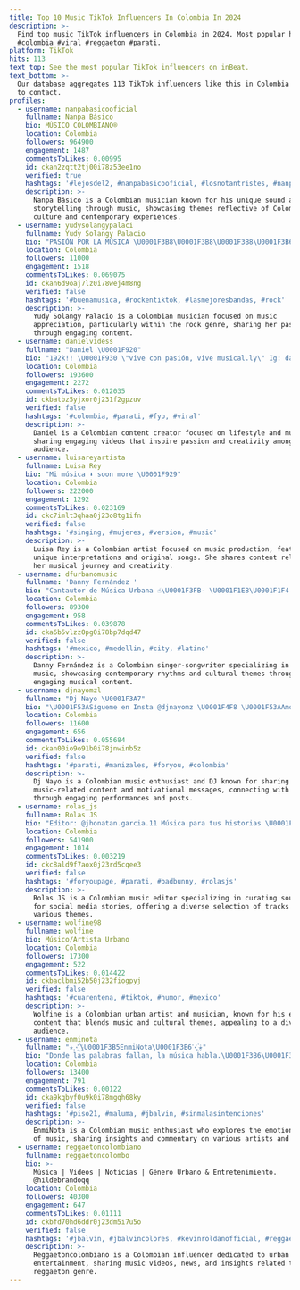 ```yaml
---
title: Top 10 Music TikTok Influencers In Colombia In 2024
description: >-
  Find top music TikTok influencers in Colombia in 2024. Most popular hashtags:
  #colombia #viral #reggaeton #parati.
platform: TikTok
hits: 113
text_top: See the most popular TikTok influencers on inBeat.
text_bottom: >-
  Our database aggregates 113 TikTok influencers like this in Colombia for you
  to contact.
profiles:
  - username: nanpabasicooficial
    fullname: Nanpa Básico
    bio: MÚSICO COLOMBIANO®
    location: Colombia
    followers: 964900
    engagement: 1487
    commentsToLikes: 0.00995
    id: ckan2zqtt2tj00i78z53ee1no
    verified: true
    hashtags: '#lejosdel2, #nanpabasicooficial, #losnotantristes, #nanpab'
    description: >-
      Nanpa Básico is a Colombian musician known for his unique sound and
      storytelling through music, showcasing themes reflective of Colombian
      culture and contemporary experiences.
  - username: yudysolangypalaci
    fullname: Yudy Solangy Palacio
    bio: "PASIÓN POR LA MÚSICA \U0001F3B8\U0001F3B8\U0001F3B8\U0001F3B6"
    location: Colombia
    followers: 11000
    engagement: 1518
    commentsToLikes: 0.069075
    id: ckan6d9oaj7lz0i78wej4m8ng
    verified: false
    hashtags: '#buenamusica, #rockentiktok, #lasmejoresbandas, #rock'
    description: >-
      Yudy Solangy Palacio is a Colombian musician focused on music
      appreciation, particularly within the rock genre, sharing her passion
      through engaging content.
  - username: danielvidess
    fullname: "Daniel \U0001F920"
    bio: "192k!! \U0001F930 \"vive con pasión, vive musical.ly\" Ig: danielvidess"
    location: Colombia
    followers: 193600
    engagement: 2272
    commentsToLikes: 0.012035
    id: ckbatbz5yjxor0j231f2gpzuv
    verified: false
    hashtags: '#colombia, #parati, #fyp, #viral'
    description: >-
      Daniel is a Colombian content creator focused on lifestyle and music,
      sharing engaging videos that inspire passion and creativity among his
      audience.
  - username: luisareyartista
    fullname: Luisa Rey
    bio: "Mi música ⬇️ soon more \U0001F929"
    location: Colombia
    followers: 222000
    engagement: 1292
    commentsToLikes: 0.023169
    id: ckc7imlt3qhaa0j23o8tg1ifn
    verified: false
    hashtags: '#singing, #mujeres, #version, #music'
    description: >-
      Luisa Rey is a Colombian artist focused on music production, featuring
      unique interpretations and original songs. She shares content related to
      her musical journey and creativity.
  - username: dfurbanomusic
    fullname: 'Danny Fernández '
    bio: "Cantautor de Música Urbana ☝\U0001F3FB- \U0001F1E8\U0001F1F4 Www.facebook.com/dfurbanomusic"
    location: Colombia
    followers: 89300
    engagement: 958
    commentsToLikes: 0.039878
    id: cka6b5vlzz0pg0i78bp7dqd47
    verified: false
    hashtags: '#mexico, #medellin, #city, #latino'
    description: >-
      Danny Fernández is a Colombian singer-songwriter specializing in urban
      music, showcasing contemporary rhythms and cultural themes through his
      engaging musical content.
  - username: djnayomzl
    fullname: "Dj Nayo \U0001F3A7"
    bio: "\U0001F53ASígueme en Insta @djnayomz \U0001F4F8 \U0001F53AAmo la Música \U0001F3A7 \U0001F53ACree en Ti \U0001F1E8\U0001F1F4 \U0001F30E\U0001F441"
    location: Colombia
    followers: 11600
    engagement: 656
    commentsToLikes: 0.055684
    id: ckan00io9o91b0i78jnwinb5z
    verified: false
    hashtags: '#parati, #manizales, #foryou, #colombia'
    description: >-
      Dj Nayo is a Colombian music enthusiast and DJ known for sharing
      music-related content and motivational messages, connecting with audiences
      through engaging performances and posts.
  - username: rolas_js
    fullname: Rolas JS
    bio: "Editor: @jhonatan.garcia.11 Música para tus historias \U0001F3B6 / Instagram: @rolas.js"
    location: Colombia
    followers: 541900
    engagement: 1014
    commentsToLikes: 0.003219
    id: ckc8ald9f7aox0j23rd5cqee3
    verified: false
    hashtags: '#foryoupage, #parati, #badbunny, #rolasjs'
    description: >-
      Rolas JS is a Colombian music editor specializing in curating soundtracks
      for social media stories, offering a diverse selection of tracks for
      various themes.
  - username: wolfine98
    fullname: wolfine
    bio: Músico/Artista Urbano
    location: Colombia
    followers: 17300
    engagement: 522
    commentsToLikes: 0.014422
    id: ckbaclbmi52b50j232fiogpyj
    verified: false
    hashtags: '#cuarentena, #tiktok, #humor, #mexico'
    description: >-
      Wolfine is a Colombian urban artist and musician, known for his engaging
      content that blends music and cultural themes, appealing to a diverse
      audience.
  - username: enminota
    fullname: "✭⋰꙰\U0001F3B5EnmiNota\U0001F3B6⋱꙰✭"
    bio: "Donde las palabras fallan, la música habla.\U0001F3B6\U0001F3B5 \U0001F1E8\U0001F1F4 (20k)\U0001F33B"
    location: Colombia
    followers: 13400
    engagement: 791
    commentsToLikes: 0.00122
    id: cka9kqbyf0u9k0i78mgqh68ky
    verified: false
    hashtags: '#piso21, #maluma, #jbalvin, #sinmalasintenciones'
    description: >-
      EnmiNota is a Colombian music enthusiast who explores the emotional power
      of music, sharing insights and commentary on various artists and genres.
  - username: reggaetoncolombiano
    fullname: reggaetoncolombo
    bio: >-
      Música | Videos | Noticias | Género Urbano & Entretenimiento.
      @hildebrandoqq
    location: Colombia
    followers: 40300
    engagement: 647
    commentsToLikes: 0.01111
    id: ckbfd70hd6ddr0j23dm5i7u5o
    verified: false
    hashtags: '#jbalvin, #jbalvincolores, #kevinroldanofficial, #reggaeton'
    description: >-
      Reggaetoncolombiano is a Colombian influencer dedicated to urban music and
      entertainment, sharing music videos, news, and insights related to the
      reggaeton genre.
---
```


